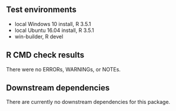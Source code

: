 ## Test environments
* local Windows 10 install, R 3.5.1
* local Ubuntu 16.04 install, R 3.5.1
* win-builder, R devel

## R CMD check results
There were no ERRORs, WARNINGs, or NOTEs. 

## Downstream dependencies
There are currently no downstream dependencies for this package.